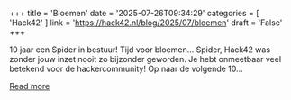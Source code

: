 +++
title = 'Bloemen'
date = '2025-07-26T09:34:29'
categories = [ 
 'Hack42' 
] 
link = 'https://hack42.nl/blog/2025/07/bloemen'
draft = 'False'
+++

10 jaar een Spider in bestuur! Tijd voor bloemen… Spider, Hack42 was zonder jouw inzet nooit zo bijzonder geworden. Je hebt onmeetbaar veel betekend voor de hackercommunity! Op naar de volgende 10…

[Read more](https://hack42.nl/blog/2025/07/bloemen)